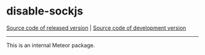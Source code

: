 # disable-sockjs
[Source code of released version](https://github.com/meteor/meteor/tree/master/packages/disable-sockjs) | [Source code of development version](https://github.com/meteor/meteor/tree/devel/packages/disable-sockjs)
***

This is an internal Meteor package.
